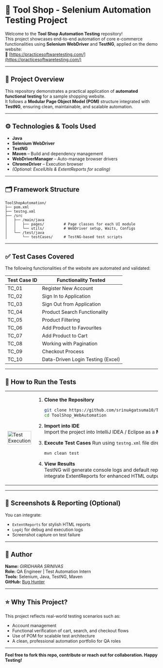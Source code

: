 # 🧪 Tool Shop - Selenium Automation Testing Project

Welcome to the **Tool Shop Automation Testing** repository!  
This project showcases end-to-end automation of core e-commerce functionalities using **Selenium WebDriver** and **TestNG**, applied on the demo website:  
🔗 [https://practicesoftwaretesting.com/](https://practicesoftwaretesting.com/)

---

## 📌 Project Overview

This repository demonstrates a practical application of **automated functional testing** for a sample shopping website.  
It follows a **Modular Page Object Model (POM)** structure integrated with **TestNG**, ensuring clean, maintainable, and scalable automation.

---

## ⚙️ Technologies & Tools Used

- **Java**
- **Selenium WebDriver**
- **TestNG**
- **Maven** – Build and dependency management
- **WebDriverManager** – Auto-manage browser drivers
- **ChromeDriver** – Execution browser
- *(Optional: ExcelUtils & ExtentReports for scaling)*

---


## 🗂️ Framework Structure

```
ToolShopAutomation/
├── pom.xml
├── testng.xml
├── /src
│   ├── /main/java
│   │   ├── pages/         # Page classes for each UI module
│   │   └── utils/         # WebDriver setup, Waits, Configs
│   └── /test/java
│       └── testCases/     # TestNG-based test scripts
```

---

## ✅ Test Cases Covered

The following functionalities of the website are automated and validated:

| Test Case ID | Functionality Tested                   |
|--------------|----------------------------------------|
| TC_01        | Register New Account                   |
| TC_02        | Sign In to Application                 |
| TC_03        | Sign Out from Application              |
| TC_04        | Product Search Functionality           |
| TC_05        | Product Filtering                      |
| TC_06        | Add Product to Favourites              |
| TC_07        | Add Product to Cart                    |
| TC_08        | Working with Pagination                |
| TC_09        | Checkout Process                       |
| TC_10        | Data-Driven Login Testing (Excel)      |

---

## 🚀 How to Run the Tests

<table>
  <tr>
    <td width="40%">
      <img src="https://media.giphy.com/media/du3J3cXyzhj75IOgvA/giphy.gif" alt="Test Execution" width="100%">
    </td>
    <td>

1. **Clone the Repository**
   ```bash
   git clone https://github.com/srinuAgatsuma10/ToolsShop_WebAutomantion.git
   cd ToolShop_WebAutomation
   ```

2. **Import into IDE**  
   Import the project into IntelliJ IDEA / Eclipse as a **Maven project**.

3. **Execute Test Cases**
   Run using `testng.xml` file directly or use:
   ```bash
   mvn clean test
   ```

4. **View Results**  
   TestNG will generate console logs and default reports. You can optionally integrate ExtentReports for enhanced HTML output.

    </td>
  </tr>
</table>

---

## 📸 Screenshots & Reporting (Optional)

You can integrate:
- `ExtentReports` for stylish HTML reports
- `Log4j` for debug and execution logs
- Screenshot capture on test failure

---

## 🤝 Author

**Name:** *GIRIDHARA SRINIVAS*  
**Role:** QA Engineer | Test Automation Intern  
**Tools:** Selenium, Java, TestNG, Maven   
**GitHub:** [Bug Hunter](https://github.com/srinuAgatsuma10/)

---

## ⭐ Why This Project?

This project reflects real-world testing scenarios such as:
- Account management
- Functional verification of cart, search, and checkout flows
- Use of POM for scalable test architecture
- A clean, professional automation portfolio for QA roles

---

**Feel free to fork this repo, contribute or reach out for collaboration. Happy Testing!**
